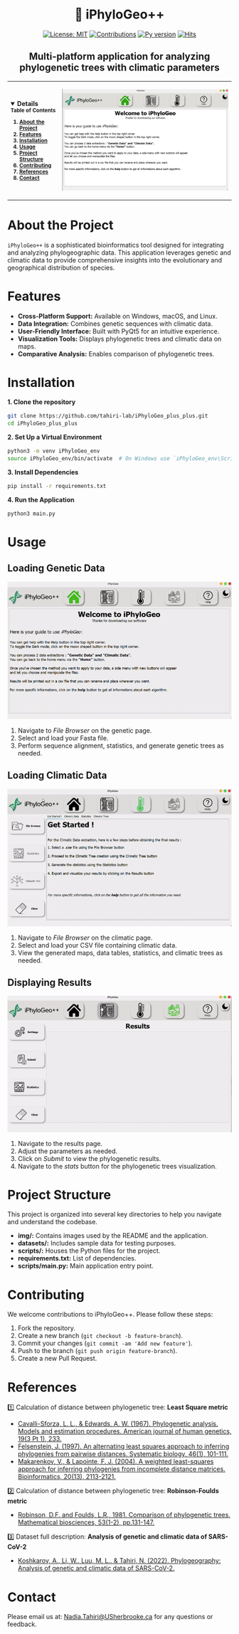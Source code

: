 
<h1 align="center">🌳 iPhyloGeo++</h1>
<p align="center">
  <a href="https://opensource.org/licenses/MIT"><img src="https://img.shields.io/badge/License-MIT-yellow.svg" alt="License: MIT"></a>
  <a href="https://pysd.readthedocs.io/en/latest/development/development_index.html"><img src="https://img.shields.io/badge/contributions-welcome-blue.svg" alt="Contributions"></a>
  <a href="https://pypi.python.org/pypi/pysd/"><img src="https://img.shields.io/pypi/pyversions/pysd.svg" alt="Py version"></a>
  <a href="https://hits.seeyoufarm.com"><img src="https://hits.seeyoufarm.com/api/count/incr/badge.svg?url=https%3A%2F%2Fgithub.com%2Ftahiri-lab%2FaPhyloGeo_plus_plus&count_bg=%2379C83D&title_bg=%23555555&icon=&icon_color=%23E7E7E7&title=hits&edge_flat=false" alt="Hits"></a>
</p>

<h2 align="center">Multi-platform application for analyzing phylogenetic trees with climatic parameters</h2>

<table>
<tr>
<th align="left">
  <p><small>
    <details open>
      <summary>Table of Contents</summary>
      <ol>
        <li><a href="#about-the-project">About the Project</a></li>
        <li><a href="#features">Features</a></li>
        <li><a href="#installation">Installation</a></li>
        <li><a href="#usage">Usage</a></li>
        <li><a href="#project-structure">Project Structure</a></li>
        <li><a href="#contributing">Contributing</a></li>
        <li><a href="#references">References</a></li>
        <li><a href="#contact">Contact</a></li>
      </ol>
    </details>
  </small></p>
</th>
<th align="center">
  <p><small><img src="/img/readme-pic/Main.png" alt="Main"></small></p>
</th>
</tr>
</table>

# About the Project
`iPhyloGeo++` is a sophisticated bioinformatics tool designed for integrating and analyzing phylogeographic data. This application leverages genetic and climatic data to provide comprehensive insights into the evolutionary and geographical distribution of species.

# Features
- **Cross-Platform Support:** Available on Windows, macOS, and Linux.
- **Data Integration:** Combines genetic sequences with climatic data.
- **User-Friendly Interface:** Built with PyQt5 for an intuitive experience.
- **Visualization Tools:** Displays phylogenetic trees and climatic data on maps.
- **Comparative Analysis:** Enables comparison of phylogenetic trees.

# Installation
**1. Clone the repository**
```sh
git clone https://github.com/tahiri-lab/iPhyloGeo_plus_plus.git
cd iPhyloGeo_plus_plus
```

**2. Set Up a Virtual Environment**
```sh
python3 -m venv iPhyloGeo_env
source iPhyloGeo_env/bin/activate  # On Windows use `iPhyloGeo_env\Scripts\activate`
```

**3. Install Dependencies**
```sh
pip install -r requirements.txt
```

**4. Run the Application**
```sh
python3 main.py
```

# Usage
## Loading Genetic Data
<p align="center"><img src="./img/other/genetic.gif" alt="Genetic demonstration"></p>

1. Navigate to *File Browser* on the genetic page.
2. Select and load your Fasta file.
3. Perform sequence alignment, statistics, and generate genetic trees as needed.
   
## Loading Climatic Data
<p align="center"><img src="./img/other/climatic.gif" alt="Climatic demonstration"></p>

1. Navigate to *File Browser* on the climatic page.
2. Select and load your CSV file containing climatic data.
3. View the generated maps, data tables, statistics, and climatic trees as needed.
   
## Displaying Results
<p align="center"><img src="./img/other/results.gif" alt="Results demonstration"></p>

1. Navigate to the results page.
2. Adjust the parameters as needed.
3. Click on *Submit* to view the phylogenetic results.
4. Navigate to the *stats* button for the phylogenetic trees visualization.

# Project Structure
This project is organized into several key directories to help you navigate and understand the codebase.
- **img/:** Contains images used by the README and the application.
- **datasets/:** Includes sample data for testing purposes.
- **scripts/:** Houses the Python files for the project.
- **requirements.txt:** List of dependencies.
- **scripts/main.py:** Main application entry point.

# Contributing
We welcome contributions to iPhyloGeo++. Please follow these steps:
1. Fork the repository.
2. Create a new branch (`git checkout -b feature-branch`).
3. Commit your changes (`git commit -am 'Add new feature'`).
4. Push to the branch (`git push origin feature-branch`).
5. Create a new Pull Request.

# References
1️⃣ Calculation of distance between phylogenetic tree: **Least Square metric**
+ [Cavalli-Sforza, L. L., & Edwards, A. W. (1967). Phylogenetic analysis. Models and estimation procedures. American journal of human genetics, 19(3 Pt 1), 233.](https://www.ncbi.nlm.nih.gov/pmc/articles/PMC1706274/)
+ [Felsenstein, J. (1997). An alternating least squares approach to inferring phylogenies from pairwise distances. Systematic biology, 46(1), 101-111.](https://pubmed.ncbi.nlm.nih.gov/11975348/)
+ [Makarenkov, V., & Lapointe, F. J. (2004). A weighted least-squares approach for inferring phylogenies from incomplete distance matrices. Bioinformatics, 20(13), 2113-2121.](https://pubmed.ncbi.nlm.nih.gov/15059836/)

2️⃣ Calculation of distance between phylogenetic tree: **Robinson-Foulds metric**
+ [Robinson, D.F. and Foulds, L.R., 1981. Comparison of phylogenetic trees. Mathematical biosciences, 53(1-2), pp.131-147.](https://www.sciencedirect.com/science/article/abs/pii/0025556481900432?via%3Dihub)
    
3️⃣ Dataset full description: **Analysis of genetic and climatic data of SARS-CoV-2**
+ [Koshkarov, A., Li, W., Luu, M. L., & Tahiri, N. (2022). Phylogeography: Analysis of genetic and climatic data of SARS-CoV-2.](https://conference.scipy.org/proceedings/scipy2022/nadia_tahiri.html)

# Contact
Please email us at: <Nadia.Tahiri@USherbrooke.ca> for any questions or feedback.
